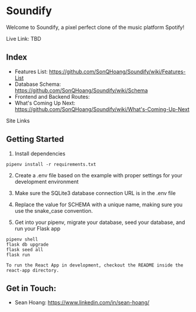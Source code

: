 # Soundify

Welcome to Soundify, a pixel perfect clone of the music platform Spotify!

Live Link: TBD
## Index

- Features List: https://github.com/SonQHoang/Soundify/wiki/Features-List
- Database Schema: https://github.com/SonQHoang/Soundify/wiki/Schema
- Frontend and Backend Routes:
- What's Coming Up Next: https://github.com/SonQHoang/Soundify/wiki/What's-Coming-Up-Next

Site Links

## Getting Started

1. Install dependencies

```
pipenv install -r requirements.txt
```

2. Create a .env file based on the example with proper settings for your development environment

3. Make sure the SQLite3 database connection URL is in the .env file

4. Replace the value for SCHEMA with a unique name, making sure you use the snake_case convention.

5. Get into your pipenv, migrate your database, seed your database, and run your Flask app

```
pipenv shell
flask db upgrade
flask seed all
flask run

To run the React App in development, checkout the README inside the react-app directory.
```

## Get in Touch:
- Sean Hoang: https://www.linkedin.com/in/sean-hoang/
